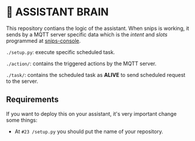# 🧠 ASSISTANT BRAIN

This repository contians the logic of the assistant.
When snips is working, it sends by a MQTT server specific data which is the *intent* and *slots* programmed at [snips-console](https://console.snips.ai).

`./setup.py`: execute specific scheduled task.

`./action/`: contains the triggered actions by the MQTT server.

`./task/`: contains the scheduled task as **ALIVE** to send scheduled request to the server.

## Requirements

If you want to deploy this on your assistant, it's very important change some things:

- At `#23 /setup.py` you should put the name of your repository.